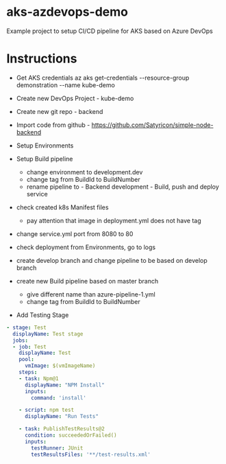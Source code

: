 # aks-azdevops-demo
Example project to setup CI/CD pipeline for AKS based on Azure DevOps

# Instructions
* Get AKS credentials
az aks get-credentials --resource-group demonstration --name kube-demo

* Create new DevOps Project - kube-demo

* Create new git repo - backend

* Import code from github - https://github.com/Satyricon/simple-node-backend

* Setup Environments

* Setup Build pipeline
    * change environment to development.dev
    * change tag from BuildId to BuildNumber
    * rename pipeline to - Backend development - Build, push and deploy service

* check created k8s Manifest files
    * pay attention that image in deployment.yml does not have tag

* change service.yml port from 8080 to 80

* check deployment from Environments, go to logs

* create develop branch and change pipeline to be based on develop branch

* create new Build pipeline based on master branch
    * give different name than azure-pipeline-1.yml
    * change tag from BuildId to BuildNumber

* Add Testing Stage
```yaml
- stage: Test
  displayName: Test stage
  jobs:
  - job: Test
    displayName: Test
    pool:
      vmImage: $(vmImageName)
    steps:
    - task: Npm@1
      displayName: "NPM Install"
      inputs:
        command: 'install'

    - script: npm test
      displayName: "Run Tests"

    - task: PublishTestResults@2
      condition: succeededOrFailed()
      inputs:
        testRunner: JUnit
        testResultsFiles: '**/test-results.xml'
```